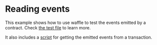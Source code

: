 # Reading events

This example shows how to use waffle to test the events emitted by a contract. Check [the test file](/test/test.js) to
learn more.

It also includes a [script](/scripts/getEventsFromTx.js) for getting the emitted events from a transaction.
